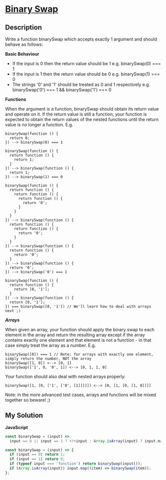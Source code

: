 # [Binary Swap](https://www.codewars.com/kata/574ad936a3ebd6b322000d19)

## Description

Write a function binarySwap which accepts exactly 1 argument and should behave as follows:

**Basic Behaviour**

- If the input is 0 then the return value should be 1 e.g. binarySwap(0) === 1
- If the input is 1 then the return value should be 0 e.g. binarySwap(1) === 0
- The strings '0' and '1' should be treated as 0 and 1 respectively e.g. binarySwap('0') === 1 && binarySwap('1') === 0

**Functions**

When the argument is a function, binarySwap should obtain its return value and operate on it. If the return value is still a function, your function is expected to obtain the return values of the nested functions until the return value is no longer a function. E.g.

```
binarySwap(function () {
  return 0;
}) --> binarySwap(0) === 1

binarySwap(function () {
  return function () {
    return 1;
  }
}) --> binarySwap(function () {
  return 1;
}) --> binarySwap(1) === 0

binarySwap(function () {
  return function () {
    return function () {
      return function () {
        return '0';
      }
    }
  }
}) --> binarySwap(function () {
  return function () {
    return function () {
      return '0';
    }
  }
}) --> binarySwap(function () {
  return function () {
    return '0';
  }
}) --> binarySwap(function () {
  return '0';
}) --> binarySwap('0') === 1

binarySwap(function () {
  return function () {
    return [0, '1'];
  }
}) --> binarySwap(function () {
  return [0, '1'];
}) === binarySwap([0, '1']) // We'll learn how to deal with arrays next ;)
```

**_Arrays_**

When given an array, your function should apply the binary swap to each element in the array and return the resulting array except if the array contains exactly one element and that element is not a function - in that case simply treat the array as a number. E.g.

```
binarySwap([0]) === 1 // Note: for arrays with exactly one element, simply return the number, NOT the array
binarySwap([1, 0]) <--> [0, 1]
binarySwap(['1', 0, '0', 1]) <--> [0, 1, 1, 0]
```

Your function should also deal with nested arrays properly:

```
binarySwap([1, [0, ['1', ['0', [1]]]]]) <--> [0, [1, [0, [1, 0]]]]
```

Note: in the more advanced test cases, arrays and functions will be mixed together so beware! ;)

## My Solution

**JavaScript**

```js
const binarySwap = (input) =>
  input == 0 || input == 1 ? +!+input : Array.isArray(input) ? input.map(binarySwap) : binarySwap(input());
```

```js
const binarySwap = (input) => {
  if (input == 0) return 1;
  if (input == 1) return 0;
  if (typeof input === 'function') return binarySwap(input());
  if (Array.isArray(input)) input.map((item) => binarySwap(item));
};
```
